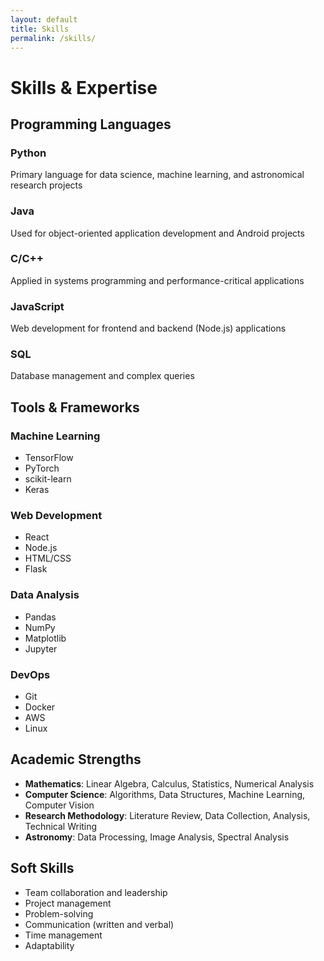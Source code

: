 ```yaml
---
layout: default
title: Skills
permalink: /skills/
---
```


# Skills & Expertise

## Programming Languages

<div class="skills-container">
  <div class="skill-item">
    <h3>Python</h3>
    <div class="skill-bar">
      <div class="skill-level" style="width: 95%"></div>
    </div>
    <p>Primary language for data science, machine learning, and astronomical research projects</p>
  </div>
  
  <div class="skill-item">
    <h3>Java</h3>
    <div class="skill-bar">
      <div class="skill-level" style="width: 85%"></div>
    </div>
    <p>Used for object-oriented application development and Android projects</p>
  </div>
  
  <div class="skill-item">
    <h3>C/C++</h3>
    <div class="skill-bar">
      <div class="skill-level" style="width: 80%"></div>
    </div>
    <p>Applied in systems programming and performance-critical applications</p>
  </div>
  
  <div class="skill-item">
    <h3>JavaScript</h3>
    <div class="skill-bar">
      <div class="skill-level" style="width: 75%"></div>
    </div>
    <p>Web development for frontend and backend (Node.js) applications</p>
  </div>
  
  <div class="skill-item">
    <h3>SQL</h3>
    <div class="skill-bar">
      <div class="skill-level" style="width: 70%"></div>
    </div>
    <p>Database management and complex queries</p>
  </div>
  

## Tools & Frameworks

<div class="skills-grid">
  <div class="skill-card">
    <h3>Machine Learning</h3>
    <ul>
      <li>TensorFlow</li>
      <li>PyTorch</li>
      <li>scikit-learn</li>
      <li>Keras</li>
    </ul>
  </div>
  
  <div class="skill-card">
    <h3>Web Development</h3>
    <ul>
      <li>React</li>
      <li>Node.js</li>
      <li>HTML/CSS</li>
      <li>Flask</li>
    </ul>
  </div>
  
  <div class="skill-card">
    <h3>Data Analysis</h3>
    <ul>
      <li>Pandas</li>
      <li>NumPy</li>
      <li>Matplotlib</li>
      <li>Jupyter</li>
    </ul>
  </div>
  
  <div class="skill-card">
    <h3>DevOps</h3>
    <ul>
      <li>Git</li>
      <li>Docker</li>
      <li>AWS</li>
      <li>Linux</li>
    </ul>
  </div>
</div>

## Academic Strengths

- **Mathematics**: Linear Algebra, Calculus, Statistics, Numerical Analysis
- **Computer Science**: Algorithms, Data Structures, Machine Learning, Computer Vision
- **Research Methodology**: Literature Review, Data Collection, Analysis, Technical Writing
- **Astronomy**: Data Processing, Image Analysis, Spectral Analysis

## Soft Skills

- Team collaboration and leadership
- Project management
- Problem-solving
- Communication (written and verbal)
- Time management
- Adaptability